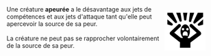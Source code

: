 <div class="warning" style='background-color:var(--bg); border-left: solid var(--title) 4px; border-radius: 4px;'>
<p style='padding:0.7em; margin-left:0.7em; display: inline-block;'>
<img src="../../Illustrations/Conditions/Frightened.png" style="width:20%;  float:right; padding:0.7em">
Une créature <b>apeurée</b> a le désavantage aux jets de compétences et aux jets d'attaque tant qu'elle peut apercevoir la source de sa peur.<br><br>
La créature ne peut pas se rapprocher volontairement de la source de sa peur.<br>
</p>
</div>
